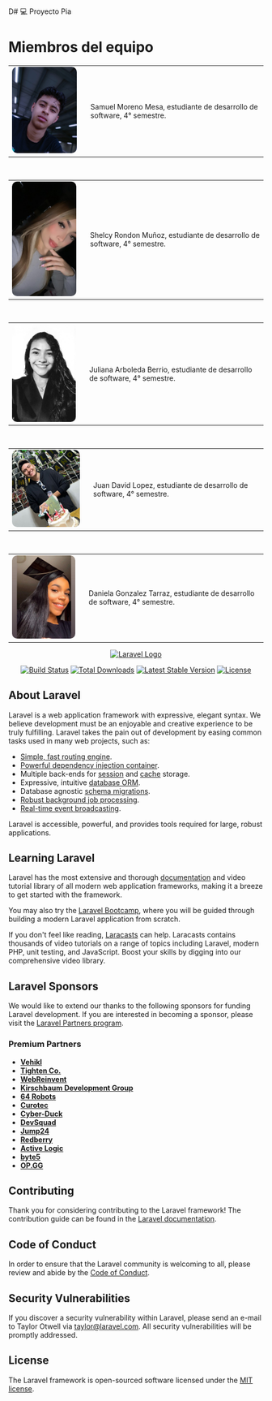 D# 💻 Proyecto Pia
 
# Miembros del equipo
<div align="center">
  <table width="700">
    <tr>
      <td>
        <img src="https://raw.githubusercontent.com/SrMesa1/ProyectosPia/main/Samuel.jpg" alt="Samuel Moreno Mesa" width="200" style="border-radius: 10px;">
      </td>
      <td style="padding-left: 20px;">
        <p style="text-align: left;">Samuel Moreno Mesa, estudiante de desarrollo de software, 4° semestre.</p>
      </td>
    </tr>
  </table>
</div>


<br>
<div align="center">
  <table width="700">
    <tr>
      <td>
        <img src="https://raw.githubusercontent.com/SrMesa1/ProyectosPia/main/shelcy.jpeg" alt="Shelcy Rondon" width="200" style="border-radius: 10px;">
      </td>
      <td style="padding-left: 20px;">
        <p style="text-align: left;">Shelcy Rondon Muñoz, estudiante de desarrollo de software, 4° semestre.</p>
      </td>
    </tr>
  </table>
</div>

<br>

<div align="center">
  <table width="700">
    <tr>
      <td>
        <img src="https://raw.githubusercontent.com/SrMesa1/ProyectosPia/main/juliana.jpg" alt="Juliana Berrio" width="200" style="border-radius: 10px;">
      </td>
      <td style="padding-left: 20px;">
        <p style="text-align: left;">Juliana Arboleda Berrio, estudiante de desarrollo de software, 4° semestre.</p>
      </td>
    </tr>
  </table>
</div>

<br>

<div align="center">
  <table width="700">
    <tr>
      <td>
        <img src="https://raw.githubusercontent.com/SrMesa1/ProyectosPia/main/juandavid.jpeg" alt="Juan David Lopez" width="200" style="border-radius: 10px;">
      </td>
      <td style="padding-left: 20px;">
        <p style="text-align: left;">Juan David Lopez, estudiante de desarrollo de software, 4° semestre.</p>
      </td>
    </tr>
  </table>
</div>

<br>

<div align="center">
  <table width="700">
    <tr>
      <td>
        <img src="https://raw.githubusercontent.com/SrMesa1/ProyectosPia/main/daniela.jpg" alt="Juan David Lopez" width="200" style="border-radius: 10px;">
      </td>
      <td style="padding-left: 20px;">
        <p style="text-align: left;">Daniela Gonzalez Tarraz, estudiante de desarrollo de software, 4° semestre.</p>
      </td>
    </tr>
  </table>
</div>








<p align="center"><a href="https://laravel.com" target="_blank"><img src="https://raw.githubusercontent.com/laravel/art/master/logo-lockup/5%20SVG/2%20CMYK/1%20Full%20Color/laravel-logolockup-cmyk-red.svg" width="400" alt="Laravel Logo"></a></p>

<p align="center">
<a href="https://github.com/laravel/framework/actions"><img src="https://github.com/laravel/framework/workflows/tests/badge.svg" alt="Build Status"></a>
<a href="https://packagist.org/packages/laravel/framework"><img src="https://img.shields.io/packagist/dt/laravel/framework" alt="Total Downloads"></a>
<a href="https://packagist.org/packages/laravel/framework"><img src="https://img.shields.io/packagist/v/laravel/framework" alt="Latest Stable Version"></a>
<a href="https://packagist.org/packages/laravel/framework"><img src="https://img.shields.io/packagist/l/laravel/framework" alt="License"></a>
</p>




## About Laravel

Laravel is a web application framework with expressive, elegant syntax. We believe development must be an enjoyable and creative experience to be truly fulfilling. Laravel takes the pain out of development by easing common tasks used in many web projects, such as:

- [Simple, fast routing engine](https://laravel.com/docs/routing).
- [Powerful dependency injection container](https://laravel.com/docs/container).
- Multiple back-ends for [session](https://laravel.com/docs/session) and [cache](https://laravel.com/docs/cache) storage.
- Expressive, intuitive [database ORM](https://laravel.com/docs/eloquent).
- Database agnostic [schema migrations](https://laravel.com/docs/migrations).
- [Robust background job processing](https://laravel.com/docs/queues).
- [Real-time event broadcasting](https://laravel.com/docs/broadcasting).

Laravel is accessible, powerful, and provides tools required for large, robust applications.

## Learning Laravel

Laravel has the most extensive and thorough [documentation](https://laravel.com/docs) and video tutorial library of all modern web application frameworks, making it a breeze to get started with the framework.

You may also try the [Laravel Bootcamp](https://bootcamp.laravel.com), where you will be guided through building a modern Laravel application from scratch.

If you don't feel like reading, [Laracasts](https://laracasts.com) can help. Laracasts contains thousands of video tutorials on a range of topics including Laravel, modern PHP, unit testing, and JavaScript. Boost your skills by digging into our comprehensive video library.

## Laravel Sponsors

We would like to extend our thanks to the following sponsors for funding Laravel development. If you are interested in becoming a sponsor, please visit the [Laravel Partners program](https://partners.laravel.com).

### Premium Partners

- **[Vehikl](https://vehikl.com/)**
- **[Tighten Co.](https://tighten.co)**
- **[WebReinvent](https://webreinvent.com/)**
- **[Kirschbaum Development Group](https://kirschbaumdevelopment.com)**
- **[64 Robots](https://64robots.com)**
- **[Curotec](https://www.curotec.com/services/technologies/laravel/)**
- **[Cyber-Duck](https://cyber-duck.co.uk)**
- **[DevSquad](https://devsquad.com/hire-laravel-developers)**
- **[Jump24](https://jump24.co.uk)**
- **[Redberry](https://redberry.international/laravel/)**
- **[Active Logic](https://activelogic.com)**
- **[byte5](https://byte5.de)**
- **[OP.GG](https://op.gg)**

## Contributing

Thank you for considering contributing to the Laravel framework! The contribution guide can be found in the [Laravel documentation](https://laravel.com/docs/contributions).

## Code of Conduct

In order to ensure that the Laravel community is welcoming to all, please review and abide by the [Code of Conduct](https://laravel.com/docs/contributions#code-of-conduct).

## Security Vulnerabilities

If you discover a security vulnerability within Laravel, please send an e-mail to Taylor Otwell via [taylor@laravel.com](mailto:taylor@laravel.com). All security vulnerabilities will be promptly addressed.

## License

The Laravel framework is open-sourced software licensed under the [MIT license](https://opensource.org/licenses/MIT).
